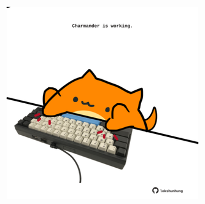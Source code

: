 <!-- built at 19/07/2024, 08:00:40 UTC -->
<p align="center">
  <img width="500" height="500" src="./ReadmeImage.svg">
</p>
